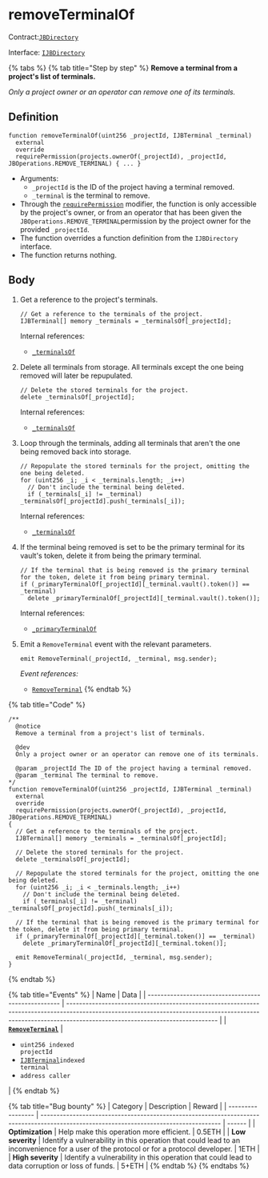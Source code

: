 # removeTerminalOf

Contract:[`JBDirectory`](../)​‌

Interface: [`IJBDirectory`](../../../interfaces/ijbdirectory.md)

{% tabs %}
{% tab title="Step by step" %}
**Remove a terminal from a project's list of terminals.**

_Only a project owner or an operator can remove one of its terminals._

## Definition

```solidity
function removeTerminalOf(uint256 _projectId, IJBTerminal _terminal)
  external
  override
  requirePermission(projects.ownerOf(_projectId), _projectId, JBOperations.REMOVE_TERMINAL) { ... }
```

* Arguments:
  * `_projectId` is the ID of the project having a terminal removed.
  * `_terminal` is the terminal to remove.
* Through the [`requirePermission`](../../or-abstract/jboperatable/modifiers/requirepermission.md) modifier, the function is only accessible by the project's owner, or from an operator that has been given the `JBOperations.REMOVE_TERMINAL`permission by the project owner for the provided `_projectId`.
* The function overrides a function definition from the `IJBDirectory` interface.
* The function returns nothing.

## Body

1.  Get a reference to the project's terminals.

    ```solidity
    // Get a reference to the terminals of the project.
    IJBTerminal[] memory _terminals = _terminalsOf[_projectId];
    ```

    Internal references:

    * [`_terminalsOf`](../properties/\_terminalsof.md)
2.  Delete all terminals from storage. All terminals except the one being removed will later be repupulated.

    ```solidity
    // Delete the stored terminals for the project.
    delete _terminalsOf[_projectId];
    ```

    Internal references:

    * [`_terminalsOf`](../properties/\_terminalsof.md)
3.  Loop through the terminals, adding all terminals that aren't the one being removed back into storage.

    ```solidity
    // Repopulate the stored terminals for the project, omitting the one being deleted.
    for (uint256 _i; _i < _terminals.length; _i++)
      // Don't include the terminal being deleted.
      if (_terminals[_i] != _terminal) _terminalsOf[_projectId].push(_terminals[_i]);
    ```

    Internal references:

    * [`_terminalsOf`](../properties/\_terminalsof.md)
4.  If the terminal being removed is set to be the primary terminal for its vault's token, delete it from being the primary terminal.

    ```solidity
    // If the terminal that is being removed is the primary terminal for the token, delete it from being primary terminal.
    if (_primaryTerminalOf[_projectId][_terminal.vault().token()] == _terminal)
      delete _primaryTerminalOf[_projectId][_terminal.vault().token()];
    ```

    Internal references:

    * [`_primaryTerminalOf`](../properties/\_primaryterminalof.md)
5.  Emit a `RemoveTerminal` event with the relevant parameters.

    ```solidity
    emit RemoveTerminal(_projectId, _terminal, msg.sender);
    ```

    _Event references:_

    * [`RemoveTerminal`](../events/removeterminal.md)
{% endtab %}

{% tab title="Code" %}
```solidity
/** 
  @notice 
  Remove a terminal from a project's list of terminals.

  @dev
  Only a project owner or an operator can remove one of its terminals. 

  @param _projectId The ID of the project having a terminal removed.
  @param _terminal The terminal to remove.
*/
function removeTerminalOf(uint256 _projectId, IJBTerminal _terminal)
  external
  override
  requirePermission(projects.ownerOf(_projectId), _projectId, JBOperations.REMOVE_TERMINAL)
{
  // Get a reference to the terminals of the project.
  IJBTerminal[] memory _terminals = _terminalsOf[_projectId];

  // Delete the stored terminals for the project.
  delete _terminalsOf[_projectId];

  // Repopulate the stored terminals for the project, omitting the one being deleted.
  for (uint256 _i; _i < _terminals.length; _i++)
    // Don't include the terminal being deleted.
    if (_terminals[_i] != _terminal) _terminalsOf[_projectId].push(_terminals[_i]);

  // If the terminal that is being removed is the primary terminal for the token, delete it from being primary terminal.
  if (_primaryTerminalOf[_projectId][_terminal.token()] == _terminal)
    delete _primaryTerminalOf[_projectId][_terminal.token()];

  emit RemoveTerminal(_projectId, _terminal, msg.sender);
}
```
{% endtab %}

{% tab title="Events" %}
| Name                                                | Data                                                                                                                                                                                                        |
| --------------------------------------------------- | ----------------------------------------------------------------------------------------------------------------------------------------------------------------------------------------------------------- |
| [**`RemoveTerminal`**](../events/removeterminal.md) | <ul><li><code>uint256 indexed projectId</code></li><li><a href="../../../interfaces/ijbterminal.md"><code>IJBTerminal</code></a><code>indexed terminal</code></li><li><code>address caller</code></li></ul> |
{% endtab %}

{% tab title="Bug bounty" %}
| Category          | Description                                                                                                                            | Reward |
| ----------------- | -------------------------------------------------------------------------------------------------------------------------------------- | ------ |
| **Optimization**  | Help make this operation more efficient.                                                                                               | 0.5ETH |
| **Low severity**  | Identify a vulnerability in this operation that could lead to an inconvenience for a user of the protocol or for a protocol developer. | 1ETH   |
| **High severity** | Identify a vulnerability in this operation that could lead to data corruption or loss of funds.                                        | 5+ETH  |
{% endtab %}
{% endtabs %}
